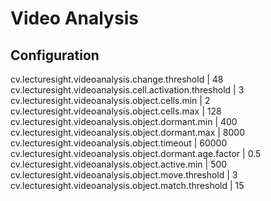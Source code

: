 # Video Analysis

## Configuration

cv.lecturesight.videoanalysis.change.threshold | 48
cv.lecturesight.videoanalysis.cell.activation.threshold | 3
cv.lecturesight.videoanalysis.object.cells.min | 2
cv.lecturesight.videoanalysis.object.cells.max | 128
cv.lecturesight.videoanalysis.object.dormant.min | 400
cv.lecturesight.videoanalysis.object.dormant.max | 8000
cv.lecturesight.videoanalysis.object.timeout | 60000
cv.lecturesight.videoanalysis.object.dormant.age.factor | 0.5
cv.lecturesight.videoanalysis.object.active.min | 500
cv.lecturesight.videoanalysis.object.move.threshold | 3
cv.lecturesight.videoanalysis.object.match.threshold | 15

